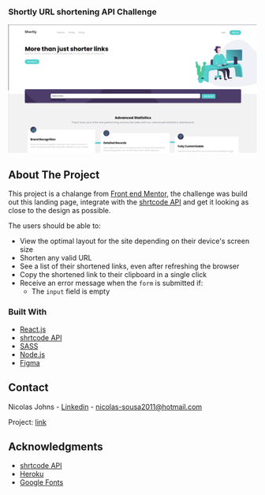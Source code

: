 ### Shortly URL shortening API Challenge

![Demo](src/images/home.png)
## About The Project

This project is a chalange from [Front end Mentor](https://www.frontendmentor.io), the challenge was build out this landing page, integrate with the [shrtcode API](https://app.shrtco.de/) and get it looking as close to the design as possible.

The users should be able to:

- View the optimal layout for the site depending on their device's screen size
- Shorten any valid URL
- See a list of their shortened links, even after refreshing the browser
- Copy the shortened link to their clipboard in a single click
- Receive an error message when the `form` is submitted if:
  - The `input` field is empty
### Built With

* [React.js](https://reactjs.org/)
* [shrtcode API](https://app.shrtco.de/)
* [SASS](https://sass-lang.com/)
* [Node.js](https://nodejs.org/en/)
* [Figma](https://www.figma.com/)
## Contact

Nicolas Johns - [Linkedin](https://www.linkedin.com/in/nicolas-js/) - nicolas-sousa2011@hotmail.com

Project: [link](https://urlshortapia.herokuapp.com/)

## Acknowledgments
* [shrtcode API](https://app.shrtco.de/)
* [Heroku](https://dashboard.heroku.com/apps)
* [Google Fonts](https://fonts.google.com/)